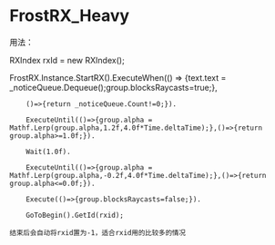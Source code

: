 # FrostRX_Heavy
用法：

RXIndex rxId = new RXIndex();

FrostRX.Instance.StartRX().ExecuteWhen(() => {text.text = _noticeQueue.Dequeue();group.blocksRaycasts=true;},

		()=>{return _noticeQueue.Count!=0;}).
		
		ExecuteUntil(()=>{group.alpha = Mathf.Lerp(group.alpha,1.2f,4.0f*Time.deltaTime);},()=>{return group.alpha>=1.0f;}).
		
		Wait(1.0f).
		
		ExecuteUntil(()=>{group.alpha = Mathf.Lerp(group.alpha,-0.2f,4.0f*Time.deltaTime);},()=>{return group.alpha<=0.0f;}).
		
		Execute(()=>{group.blocksRaycasts=false;}).
		
		GoToBegin().GetId(rxid);
    
    结束后会自动将rxid置为-1，适合rxid用的比较多的情况
